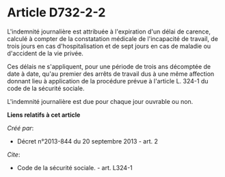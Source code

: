 # Article D732-2-2

L'indemnité journalière est attribuée à l'expiration d'un délai de carence, calculé à compter de la constatation médicale de
l'incapacité de travail, de trois jours en cas d'hospitalisation et de sept jours en cas de maladie ou d'accident de la vie
privée.

Ces délais ne s'appliquent, pour une période de trois ans décomptée de date à date, qu'au premier des arrêts de travail dus à
une même affection donnant lieu à application de la procédure prévue à l'article L. 324-1 du code de la sécurité sociale.

L'indemnité journalière est due pour chaque jour ouvrable ou non.

**Liens relatifs à cet article**

_Créé par_:

  - Décret n°2013-844 du 20 septembre 2013 - art. 2

_Cite_:

  - Code de la sécurité sociale. - art. L324-1
